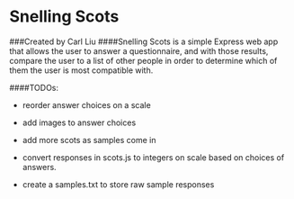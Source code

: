 # Snelling Scots
###Created by Carl Liu
####Snelling Scots is a simple Express web app that allows the user to answer a questionnaire, and with those results, compare the user to a list of other people in order to determine which of them the user is most compatible with.

####TODOs:

- reorder answer choices on a scale
- add images to answer choices

- add more scots as samples come in
- convert responses in scots.js to integers on scale based on choices of answers.
- create a samples.txt to store raw sample responses